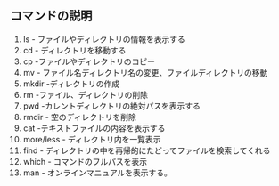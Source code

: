 ## コマンドの説明

1. ls - ファイルやディレクトリの情報を表示する
1. cd - ディレクトリを移動する
1. cp -ファイルやディレクトリのコピー
1. mv - ファイル名ディレクトリ名の変更、ファイルディレクトリの移動
1. mkdir -ディレクトリの作成
1. rm -ファイル、ディレクトリの削除
1. pwd -カレントディレクトリの絶対パスを表示する
1. rmdir - 空のディレクトリを削除
1. cat -テキストファイルの内容を表示する
1. more/less - ディレクトリ内を一覧表示
1. find - ディレクトリの中を再帰的にたどってファイルを検索してくれる
1. which - コマンドのフルパスを表示
1. man - オンラインマニュアルを表示する。
